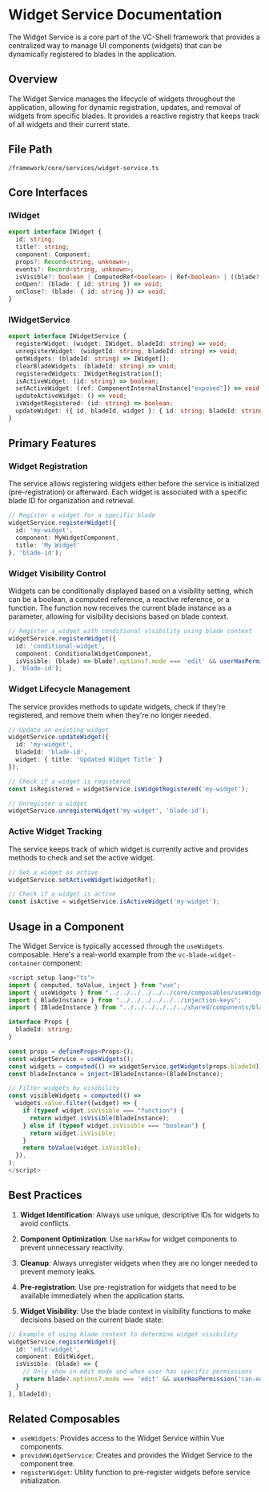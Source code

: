 # Widget Service Documentation

The Widget Service is a core part of the VC-Shell framework that provides a centralized way to manage UI components (widgets) that can be dynamically registered to blades in the application.

## Overview

The Widget Service manages the lifecycle of widgets throughout the application, allowing for dynamic registration, updates, and removal of widgets from specific blades. It provides a reactive registry that keeps track of all widgets and their current state.

## File Path
`/framework/core/services/widget-service.ts`

## Core Interfaces

### IWidget

```typescript
export interface IWidget {
  id: string;
  title?: string;
  component: Component;
  props?: Record<string, unknown>;
  events?: Record<string, unknown>;
  isVisible?: boolean | ComputedRef<boolean> | Ref<boolean> | ((blade?: IBladeInstance) => boolean);
  onOpen?: (blade: { id: string }) => void;
  onClose?: (blade: { id: string }) => void;
}
```

### IWidgetService

```typescript
export interface IWidgetService {
  registerWidget: (widget: IWidget, bladeId: string) => void;
  unregisterWidget: (widgetId: string, bladeId: string) => void;
  getWidgets: (bladeId: string) => IWidget[];
  clearBladeWidgets: (bladeId: string) => void;
  registeredWidgets: IWidgetRegistration[];
  isActiveWidget: (id: string) => boolean;
  setActiveWidget: (ref: ComponentInternalInstance["exposed"]) => void;
  updateActiveWidget: () => void;
  isWidgetRegistered: (id: string) => boolean;
  updateWidget: ({ id, bladeId, widget }: { id: string; bladeId: string; widget: Partial<IWidget> }) => void;
}
```

## Primary Features

### Widget Registration

The service allows registering widgets either before the service is initialized (pre-registration) or afterward. Each widget is associated with a specific blade ID for organization and retrieval.

```typescript
// Register a widget for a specific blade
widgetService.registerWidget({
  id: 'my-widget',
  component: MyWidgetComponent,
  title: 'My Widget'
}, 'blade-id');
```

### Widget Visibility Control

Widgets can be conditionally displayed based on a visibility setting, which can be a boolean, a computed reference, a reactive reference, or a function. The function now receives the current blade instance as a parameter, allowing for visibility decisions based on blade context.

```typescript
// Register a widget with conditional visibility using blade context
widgetService.registerWidget({
  id: 'conditional-widget',
  component: ConditionalWidgetComponent,
  isVisible: (blade) => blade?.options?.mode === 'edit' && userHasPermission('view-widget')
}, 'blade-id');
```

### Widget Lifecycle Management

The service provides methods to update widgets, check if they're registered, and remove them when they're no longer needed.

```typescript
// Update an existing widget
widgetService.updateWidget({
  id: 'my-widget',
  bladeId: 'blade-id',
  widget: { title: 'Updated Widget Title' }
});

// Check if a widget is registered
const isRegistered = widgetService.isWidgetRegistered('my-widget');

// Unregister a widget
widgetService.unregisterWidget('my-widget', 'blade-id');
```

### Active Widget Tracking

The service keeps track of which widget is currently active and provides methods to check and set the active widget.

```typescript
// Set a widget as active
widgetService.setActiveWidget(widgetRef);

// Check if a widget is active
const isActive = widgetService.isActiveWidget('my-widget');
```

## Usage in a Component

The Widget Service is typically accessed through the `useWidgets` composable. Here's a real-world example from the `vc-blade-widget-container` component:

```typescript
<script setup lang="ts">
import { computed, toValue, inject } from "vue";
import { useWidgets } from "../../../../../../core/composables/useWidgets";
import { BladeInstance } from "../../../../../../injection-keys";
import { IBladeInstance } from "../../../../../../shared/components/blade-navigation/types";

interface Props {
  bladeId: string;
}

const props = defineProps<Props>();
const widgetService = useWidgets();
const widgets = computed(() => widgetService.getWidgets(props.bladeId));
const bladeInstance = inject<IBladeInstance>(BladeInstance);

// Filter widgets by visibility
const visibleWidgets = computed(() =>
  widgets.value.filter((widget) => {
    if (typeof widget.isVisible === "function") {
      return widget.isVisible(bladeInstance);
    } else if (typeof widget.isVisible === "boolean") {
      return widget.isVisible;
    }
    return toValue(widget.isVisible);
  }),
);
</script>
```

## Best Practices

1. **Widget Identification**: Always use unique, descriptive IDs for widgets to avoid conflicts.
   
2. **Component Optimization**: Use `markRaw` for widget components to prevent unnecessary reactivity.
   
3. **Cleanup**: Always unregister widgets when they are no longer needed to prevent memory leaks.
   
4. **Pre-registration**: Use pre-registration for widgets that need to be available immediately when the application starts.
   
5. **Widget Visibility**: Use the blade context in visibility functions to make decisions based on the current blade state:

```typescript
// Example of using blade context to determine widget visibility
widgetService.registerWidget({
  id: 'edit-widget',
  component: EditWidget,
  isVisible: (blade) => {
    // Only show in edit mode and when user has specific permissions
    return blade?.options?.mode === 'edit' && userHasPermission('can-edit-content');
  }
}, bladeId);
```

## Related Composables

- `useWidgets`: Provides access to the Widget Service within Vue components.
- `provideWidgetService`: Creates and provides the Widget Service to the component tree.
- `registerWidget`: Utility function to pre-register widgets before service initialization. 

